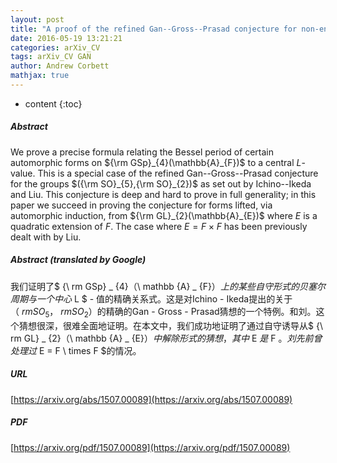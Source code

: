 ```yaml
---
layout: post
title: "A proof of the refined Gan--Gross--Prasad conjecture for non-endoscopic Yoshida lifts"
date: 2016-05-19 13:21:21
categories: arXiv_CV
tags: arXiv_CV GAN
author: Andrew Corbett
mathjax: true
---
```


* content
{:toc}

##### Abstract
We prove a precise formula relating the Bessel period of certain automorphic forms on ${\rm GSp}_{4}(\mathbb{A}_{F})$ to a central $L$-value. This is a special case of the refined Gan--Gross--Prasad conjecture for the groups $({\rm SO}_{5},{\rm SO}_{2})$ as set out by Ichino--Ikeda and Liu. This conjecture is deep and hard to prove in full generality; in this paper we succeed in proving the conjecture for forms lifted, via automorphic induction, from ${\rm GL}_{2}(\mathbb{A}_{E})$ where $E$ is a quadratic extension of $F$. The case where $E=F\times F$ has been previously dealt with by Liu.

##### Abstract (translated by Google)
我们证明了$ {\ rm GSp} _ {4}（\ mathbb {A} _ {F}）$上的某些自守形式的贝塞尔周期与一个中心$ L $  - 值的精确关系式。这是对Ichino  -  Ikeda提出的关于$（{\ rm SO} _ {5}，{\ rm SO} _ {2}）$的精确的Gan  -  Gross  -  Prasad猜想的一个特例。和刘。这个猜想很深，很难全面地证明。在本文中，我们成功地证明了通过自守诱导从$ {\ rm GL} _ {2}（\ mathbb {A} _ {E}）$中解除形式的猜想，其中$ E $是$ F $。刘先前曾处理过$ E = F \ times F $的情况。

##### URL
[https://arxiv.org/abs/1507.00089](https://arxiv.org/abs/1507.00089)

##### PDF
[https://arxiv.org/pdf/1507.00089](https://arxiv.org/pdf/1507.00089)

